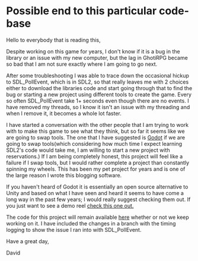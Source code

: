 # Possible end to this particular code-base

Hello to everybody that is reading this,

Despite working on this game for years, I don't know if it is a bug in the library or an issue with my new computer,
but the lag in GhotiRPG became so bad that I am not sure exactly where I am going to go next.

After some troubleshooting I was able to trace down the occasional hickup to SDL_PollEvent, which is in SDL2, so that
really leaves me with 2 choices either to download the libraries code and start going through that to find the bug or
starting a new project using different tools to create the game.
Every so often SDL_PollEvent take 1+ seconds even though there are no events. I have removed my threads, so I know it
isn't an issue with my threading and when I remove it, it becomes a whole lot faster.

I have started a conversation with the other people that I am trying to work with to make this game to see what they
think, but so far it seems like we are going to swap tools.
The one that I have suggested is [Godot](https://godotengine.org/) if we are going to swap tools(which considering how
much time I expect learning SDL2's code would take me, I am willing to start a new project with reservations.)
If I am being completely honest, this project will feel like a failure if I swap tools, but I would rather complete a
project than constantly spinning my wheels.
This has been my pet project for years and is one of the large reason I wrote this blogging software.

If you haven't heard of Godot it is essentially an open source alternative to Unity and based on what I have seen and
heard it seems to have come a long way in the past few years; I would really suggest checking them out.
If you just want to see a demo reel [check this one out.](https://www.youtube.com/watch?v=MGHN3t7RR84)

The code for this project will remain available [here](https://git.ghotigames.com/dwelch/ghoti-rpg) whether or not we
keep working on it.
I have included the changes in a branch with the timing logging to show the issue I ran into with SDL_PollEvent.

Have a great day,

David